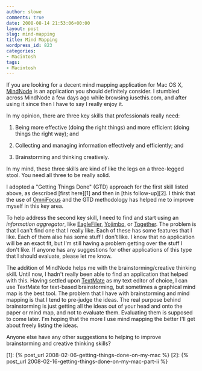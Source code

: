 ```yaml
---
author: slowe
comments: true
date: 2008-08-14 21:53:06+00:00
layout: post
slug: mind-mapping
title: Mind Mapping
wordpress_id: 823
categories:
- Macintosh
tags:
- Macintosh
---
```


If you are looking for a decent mind mapping application for Mac OS X, [MindNode](http://www.mindnode.com/) is an application you should definitely consider. I stumbled across MindNode a few days ago while browsing iusethis.com, and after using it since then I have to say I really enjoy it.

In my opinion, there are three key skills that professionals really need:

1. Being more effective (doing the right things) and more efficient (doing things the right way); and

2. Collecting and managing information effectively and efficiently; and

3. Brainstorming and thinking creatively.

In my mind, these three skills are kind of like the legs on a three-legged stool. You need all three to be really solid.

I adopted a "Getting Things Done" (GTD) approach for the first skill listed above, as described [first here][1] and then in [this follow-up][2]. I think that the use of [OmniFocus](http://www.omnigroup.com/applications/omnifocus/) and the GTD methodology has helped me to improve myself in this key area.

To help address the second key skill, I need to find and start using an _information aggregator_, like [EagleFiler](http://c-command.com/eaglefiler/), [Yojimbo](http://www.barebones.com/products/Yojimbo/), or [Together](http://reinventedsoftware.com/together/). The problem is that I can't find one that I really like. Each of these has some features that I like. Each of them also has some stuff I don't like. I know that no application will be an exact fit, but I'm still having a problem getting over the stuff I don't like. If anyone has any suggestions for other applications of this type that I should evaluate, please let me know.

The addition of MindNode helps me with the brainstorming/creative thinking skill. Until now, I hadn't really been able to find an application that helped with this. Having settled upon [TextMate](http://macromates.com/) as my text editor of choice, I can use TextMate for text-based brainstorming, but sometimes a graphical mind map is the best tool. The problem that I have with brainstorming and mind mapping is that I tend to pre-judge the ideas. The real purpose behind brainstorming is just getting all the ideas out of your head and onto the paper or mind map, and not to evaluate them. Evaluating them is supposed to come later. I'm hoping that the more I use mind mapping the better I'll get about freely listing the ideas.

Anyone else have any other suggestions to helping to improve brainstorming and creative thinking skills?

[1]: {% post_url 2008-02-06-getting-things-done-on-my-mac %}
[2]: {% post_url 2008-02-16-getting-things-done-on-my-mac-part-ii %}
